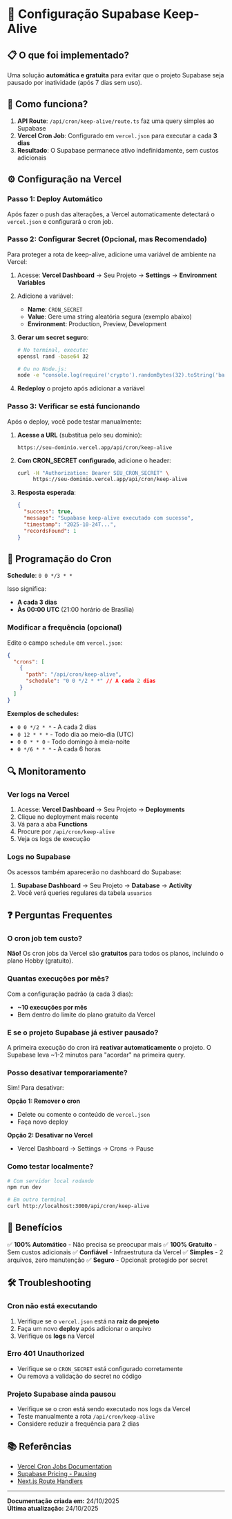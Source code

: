 # 🔄 Configuração Supabase Keep-Alive

## 📋 O que foi implementado?

Uma solução **automática e gratuita** para evitar que o projeto Supabase seja pausado por inatividade (após 7 dias sem uso).

## 🎯 Como funciona?

1. **API Route**: `/api/cron/keep-alive/route.ts` faz uma query simples ao Supabase
2. **Vercel Cron Job**: Configurado em `vercel.json` para executar a cada **3 dias**
3. **Resultado**: O Supabase permanece ativo indefinidamente, sem custos adicionais

## ⚙️ Configuração na Vercel

### Passo 1: Deploy Automático

Após fazer o push das alterações, a Vercel automaticamente detectará o `vercel.json` e configurará o cron job.

### Passo 2: Configurar Secret (Opcional, mas Recomendado)

Para proteger a rota de keep-alive, adicione uma variável de ambiente na Vercel:

1. Acesse: **Vercel Dashboard** → Seu Projeto → **Settings** → **Environment Variables**

2. Adicione a variável:

   - **Name**: `CRON_SECRET`
   - **Value**: Gere uma string aleatória segura (exemplo abaixo)
   - **Environment**: Production, Preview, Development

3. **Gerar um secret seguro**:

   ```bash
   # No terminal, execute:
   openssl rand -base64 32

   # Ou no Node.js:
   node -e "console.log(require('crypto').randomBytes(32).toString('base64'))"
   ```

4. **Redeploy** o projeto após adicionar a variável

### Passo 3: Verificar se está funcionando

Após o deploy, você pode testar manualmente:

1. **Acesse a URL** (substitua pelo seu domínio):

   ```
   https://seu-dominio.vercel.app/api/cron/keep-alive
   ```

2. **Com CRON_SECRET configurado**, adicione o header:

   ```bash
   curl -H "Authorization: Bearer SEU_CRON_SECRET" \
        https://seu-dominio.vercel.app/api/cron/keep-alive
   ```

3. **Resposta esperada**:
   ```json
   {
     "success": true,
     "message": "Supabase keep-alive executado com sucesso",
     "timestamp": "2025-10-24T...",
     "recordsFound": 1
   }
   ```

## 📅 Programação do Cron

**Schedule**: `0 0 */3 * *`

Isso significa:

- **A cada 3 dias**
- **Às 00:00 UTC** (21:00 horário de Brasília)

### Modificar a frequência (opcional)

Edite o campo `schedule` em `vercel.json`:

```json
{
  "crons": [
    {
      "path": "/api/cron/keep-alive",
      "schedule": "0 0 */2 * *" // A cada 2 dias
    }
  ]
}
```

**Exemplos de schedules:**

- `0 0 */2 * *` - A cada 2 dias
- `0 12 * * *` - Todo dia ao meio-dia (UTC)
- `0 0 * * 0` - Todo domingo à meia-noite
- `0 */6 * * *` - A cada 6 horas

## 🔍 Monitoramento

### Ver logs na Vercel

1. Acesse: **Vercel Dashboard** → Seu Projeto → **Deployments**
2. Clique no deployment mais recente
3. Vá para a aba **Functions**
4. Procure por `/api/cron/keep-alive`
5. Veja os logs de execução

### Logs no Supabase

Os acessos também aparecerão no dashboard do Supabase:

1. **Supabase Dashboard** → Seu Projeto → **Database** → **Activity**
2. Você verá queries regulares da tabela `usuarios`

## ❓ Perguntas Frequentes

### O cron job tem custo?

**Não!** Os cron jobs da Vercel são **gratuitos** para todos os planos, incluindo o plano Hobby (gratuito).

### Quantas execuções por mês?

Com a configuração padrão (a cada 3 dias):

- **~10 execuções por mês**
- Bem dentro do limite do plano gratuito da Vercel

### E se o projeto Supabase já estiver pausado?

A primeira execução do cron irá **reativar automaticamente** o projeto. O Supabase leva ~1-2 minutos para "acordar" na primeira query.

### Posso desativar temporariamente?

Sim! Para desativar:

**Opção 1: Remover o cron**

- Delete ou comente o conteúdo de `vercel.json`
- Faça novo deploy

**Opção 2: Desativar no Vercel**

- Vercel Dashboard → Settings → Crons → Pause

### Como testar localmente?

```bash
# Com servidor local rodando
npm run dev

# Em outro terminal
curl http://localhost:3000/api/cron/keep-alive
```

## 🎉 Benefícios

✅ **100% Automático** - Não precisa se preocupar mais
✅ **100% Gratuito** - Sem custos adicionais
✅ **Confiável** - Infraestrutura da Vercel
✅ **Simples** - 2 arquivos, zero manutenção
✅ **Seguro** - Opcional: protegido por secret

## 🛠️ Troubleshooting

### Cron não está executando

1. Verifique se o `vercel.json` está na **raiz do projeto**
2. Faça um novo **deploy** após adicionar o arquivo
3. Verifique os **logs** na Vercel

### Erro 401 Unauthorized

- Verifique se o `CRON_SECRET` está configurado corretamente
- Ou remova a validação do secret no código

### Projeto Supabase ainda pausou

- Verifique se o cron está sendo executado nos logs da Vercel
- Teste manualmente a rota `/api/cron/keep-alive`
- Considere reduzir a frequência para 2 dias

## 📚 Referências

- [Vercel Cron Jobs Documentation](https://vercel.com/docs/cron-jobs)
- [Supabase Pricing - Pausing](https://supabase.com/docs/guides/platform/pause-project)
- [Next.js Route Handlers](https://nextjs.org/docs/app/building-your-application/routing/route-handlers)

---

**Documentação criada em:** 24/10/2025  
**Última atualização:** 24/10/2025
